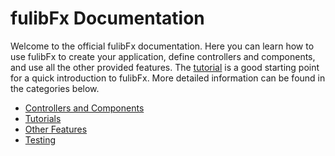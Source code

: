 # fulibFx Documentation

Welcome to the official fulibFx documentation.
Here you can learn how to use fulibFx to create your application, define controllers and components, and use all the other provided features.
The [tutorial](tutorial/how-to-start.md) is a good starting point for a quick introduction to fulibFx.
More detailed information can be found in the categories below.

- [Controllers and Components](controller/README.md)
- [Tutorials](tutorial/README.md)
- [Other Features](features/README.md)
- [Testing](testing/README.md)
